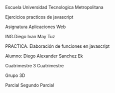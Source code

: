 Escuela Universidad Tecnologica Metropolitana

Ejercicios practicos de javascript

Asignatura Aplicaciones Web

ING.Diego Ivan May Tuz

PRACTICA. Elaboración de funciones en javascript

Alumno: Diego Alexander Sanchez Ek

Cuatrimestre 3 Cuatrimestre

Grupo 3D

Parcial Segundo Parcial
